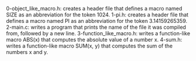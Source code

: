 0-object_like_macro.h: creates a header file that defines a macro named SIZE as an abbreviation for the token 1024. 
1-pi.h: creates a header file that defines a macro named PI as an abbreviation for the token 3.14159265359. 
2-main.c: writes a program that prints the name of the file it was compiled from, followed by a new line. 
3-function_like_macro.h: writes a function-like macro ABS(x) that computes the absolute value of a number x. 
4-sum.h: writes a function-like macro SUM(x, y) that computes the sum of the numbers x and y.
